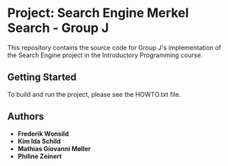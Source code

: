 # Project: Search Engine Merkel Search - Group J

This repository contains the source code for Group J's implementation
of the Search Engine project in the Introductory Programming course.

## Getting Started

To build and run the project, please see the HOWTO.txt file.

## Authors

* **Frederik Wonsild**
* **Kim Ida Schild**
* **Mathias Giovanni Møller**
* **Philine Zeinert**
